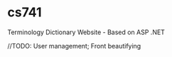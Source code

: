 cs741
=====

Terminology Dictionary Website - Based on ASP .NET

//TODO: User management; Front beautifying
